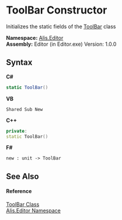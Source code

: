 # ToolBar Constructor 
 

Initializes the static fields of the <a href="9a5aad07-1c71-4b90-941b-1c18d5f313e1">ToolBar</a> class

**Namespace:**&nbsp;<a href="b150ade4-39de-a232-5f06-d3cdc1b2c538">Alis.Editor</a><br />**Assembly:**&nbsp;Editor (in Editor.exe) Version: 1.0.0

## Syntax

**C#**<br />
``` C#
static ToolBar()
```

**VB**<br />
``` VB
Shared Sub New
```

**C++**<br />
``` C++
private:
static ToolBar()
```

**F#**<br />
``` F#
new : unit -> ToolBar
```


## See Also


#### Reference
<a href="9a5aad07-1c71-4b90-941b-1c18d5f313e1">ToolBar Class</a><br /><a href="b150ade4-39de-a232-5f06-d3cdc1b2c538">Alis.Editor Namespace</a><br />